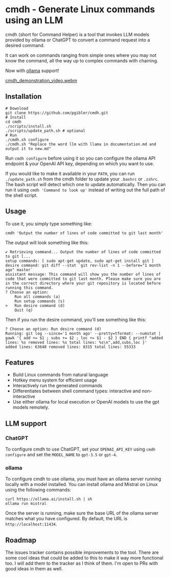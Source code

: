 # cmdh - Generate Linux commands using an LLM

cmdh (short for Command Helper) is a tool that invokes LLM models provided by ollama or ChatGPT to convert a command request into a desired command.

It can work on commands ranging from simple ones where you may not know the command, all the way up to complex commands with chaining.

Now with [ollama](https://ollama.ai/) support!

[cmdh_demonstration_video.webm](https://user-images.githubusercontent.com/119892/233747166-552339ef-f3fe-4eb5-9161-db574b6f96fc.webm)

## Installation

```
# Download
git clone https://github.com/pgibler/cmdh.git
# Install
cd cmdh
./scripts/install.sh
./scripts/update_path.sh # optional
# Run
./cmdh.sh configure
./cmdh.sh "Replace the word llm with llama in documentation.md and output it to new.md"
```

Run `cmdh configure` before using it so you can configure the ollama API endpoint & your OpenAI API key, depending on which you want to use.

If you would like to make it available in your `PATH`, you can run `./update_path.sh` from the cmdh folder to update your `.bashrc` or `.zshrc`. The bash script will detect which one to update automatically. Then you can run it using `cmdh 'Command to look up'` instead of writing out the full path of the shell script.

## Usage

To use it, you simply type something like:

`cmdh 'Output the number of lines of code committed to git last month'`

The output will look something like this:

```
✔ Retrieving command... Output the number of lines of code committed to git l...
setup commands: [ sudo apt-get update, sudo apt-get install git ]
desire command: git diff --stat `git rev-list -n 1 --before="1 month ago" master`
assistant message: This command will show you the number of lines of code that were committed to git last month. Please make sure you are in the correct directory where your git repository is located before running this command.
? Choose an option:
    Run all commands (a)
    Run setup commands (s)
>   Run desire command (d)
    Quit (q)
```

Then if you run the desire command, you'll see something like this:

```
? Choose an option: Run desire command (d)
Running: git log --since='1 month ago' --pretty=tformat: --numstat | gawk '{ add += $1 ; subs += $2 ; loc += $1 - $2 } END { printf "added lines: %s removed lines: %s total lines: %s\n",add,subs,loc }'
added lines: 63648 removed lines: 8315 total lines: 55333
```

## Features

- Build Linux commands from natural language
- Hotkey menu system for efficient usage
- Interactively run the generated commands
- Differentiates between shell command types: interactive and non-interactive
- Use either ollama for local execution or OpenAI models to use the gpt models remotely.

## LLM support

### ChatGPT

To configure cmdh to use ChatGPT, set your `OPENAI_API_KEY` using `cmdh configure` and set the `MODEL_NAME` to `gpt-3.5` or `gpt-4`.

### ollama

To configure cmdh to use ollama, you must have an ollama server running locally with a model installed. You can install ollama and Mistral on Linux using the following commands:

```
curl https://ollama.ai/install.sh | sh
ollama run mistral
```

Once the server is running, make sure the base URL of the ollama server matches what you have configured. By default, the URL is `http://localhost:11434`.

## Roadmap

The issues tracker contains possible improvements to the tool. There are some cool ideas that could be added to this to make it way more functional too. I will add them to the tracker as I think of them. I'm open to PRs with good ideas in them as well.
